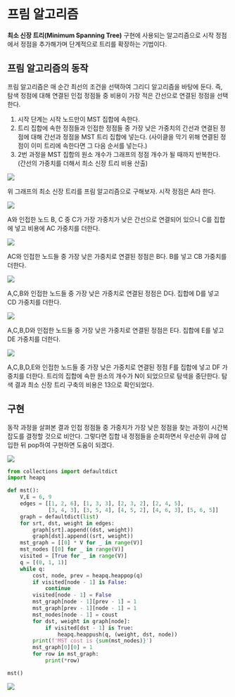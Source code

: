 # 프림 알고리즘

**최소 신장 트리(Minimum Spanning Tree)** 구현에 사용되는 알고리즘으로 시작 정점에서 정점을 추가해가며 단계적으로 트리를 확장하는 기법이다.

## 프림 알고리즘의 동작

프림 알고리즘은 매 순간 최선의 조건을 선택하여 그리디 알고리즘을 바탕에 둔다. 즉, 탐색 정점에 대해 연결된 인접 정점들 중 비용이 가장 적은 간선으로 연결된 정점을 선택한다.

1. 시작 단계는 시작 노드만이 MST 집합에 속한다.
2. 트리 집합에 속한 정점들과 인접한 정점들 중 가장 낮은 가중치의 간선과 연결된 정점에 대해 간선과 정점을 MST 트리 집합에 넣는다. (사이클을 막기 위해 연결된 정점이 이미 트리에 속한다면 그 다음 순서를 넣는다.)
3. 2번 과정을 MST 집합의 원소 개수가 그래프의 정점 개수가 될 때까지 반복한다. (간선의 가중치를 더해서 최소 신장 트리 비용 산출)

![](https://blog.kakaocdn.net/dn/t9Uqe/btra8zqXxvC/IAVNFqVxn75syj0N2qANZ0/img.png)

위 그래프의 최소 신장 트리를 프림 알고리즘으로 구해보자. 시작 정점은 A라 한다.

![](https://blog.kakaocdn.net/dn/qLXyd/btra34yiT04/exhnbGse9CVyZc321ojfn1/img.png)

A와 인접한 노드 B, C 중 C가 가장 가중치가 낮은 간선으로 연결되어 있으니 C를 집합에 넣고 비용에 AC 가중치를 더한다.

![](https://blog.kakaocdn.net/dn/bErno8/btra8zYQnSg/ZCVLFloE1oM1wOJ1Yd1O0K/img.png)

AC와 인접한 노드들 중 가장 낮은 가중치로 연결된 정점은 B다. B를 넣고 CB 가중치를 더한다.

![](https://blog.kakaocdn.net/dn/DGxpm/btra8AJ974c/z3h4sIbC6bFDaBSWggigT0/img.png)

A,C,B와 인접한 노드들 중 가장 낮은 가중치로 연결된 정점은 D다. 집합에 D를 넣고 CD 가중치를 더한다.

![](https://blog.kakaocdn.net/dn/nDRma/btra34kI0RY/ke0aIuzAZOQbzZrPn0cOKK/img.png)

A,C,B,D와 인접한 노드들 중 가장 낮은 가중치로 연결된 정점은 E다. 집합에 E를 넣고 DE 가중치를 더한다.

![](https://blog.kakaocdn.net/dn/9qPtN/btrbbTvHr2H/NeTnS5BWaf69DgngSvDXP0/img.png)


A,C,B,D,E와 인접한 노드들 중 가장 낮은 가중치로 연결된 정점 F를 집합에 넣고 DF 가중치를 더한다. 트리의 집합에 속한 원소의 개수가 N이 되었으므로 탐색을 중단한다. 탐색 결과 최소 신장 트리 구축의 비용은 13으로 확인되었다.

## 구현
동작 과정을 살펴본 결과 인접 정점들 중 가중치가 가장 낮은 정점을 찾는 과정이 시간복잡도를 결정할 것으로 비안다. 그렇다면 집합 내 정점들을 순회하면서 우선순위 큐에 삽입한 뒤 pop하여 구현하면 도움이 되겠다.

![](https://blog.kakaocdn.net/dn/bx4C47/btra1ZYioDT/uu2dFvaYSHxeVrmjFsUe31/img.png)

```py
from collections import defaultdict
import heapq

def mst():
    V,E = 6, 9
    edges = [[1, 2, 6], [1, 3, 3], [2, 3, 2], [2, 4, 5],
             [3, 4, 3], [3, 5, 4], [4, 5, 2], [4, 6, 3], [5, 6, 5]]
    graph = defaultdict(list)
    for srt, dst, weight in edges:
        graph[srt].append((dst, weight))
        graph[dst].append((srt, weight))
    mst_graph = [[0] * V for _ in range(V)]
    mst_nodes [[0] for _ in range(V)]
    visited = [True for _ in range(V)]
    q = [(0, 1, 1)]
    while q:
        cost, node, prev = heapq.heappop(q)
        if visited[node - 1] is False:
            continue
        visited[node - 1] = False
        mst_graph[node - 1][prev - 1] = 1
        mst_graph[prev - 1][node - 1] = 1
        mst_nodes[node - 1] = coust
        for dst, weight in graph[node]:
            if visited[dst - 1] is True:
                heapq.heappush(q, (weight, dst, node))
        print(f'MST cost is {sum(mst_nodes)}')
        mst_graph[0][0] = 1
        for row in mst_graph:
            print(*row)

mst()
```

![](https://blog.kakaocdn.net/dn/XuUeO/btrbbSp1YnE/dFLeC4gemekhIwj69YAhVK/img.png)

